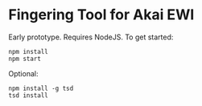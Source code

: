 # Fingering Tool for Akai EWI

Early prototype. Requires NodeJS. To get started:
```
npm install
npm start
```

Optional:
```
npm install -g tsd
tsd install
```


